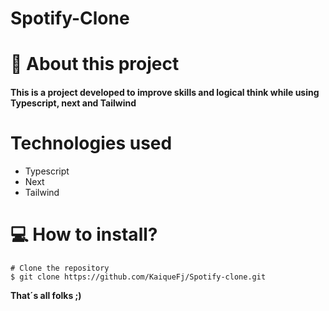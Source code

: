  # Spotify-Clone

# 📕 About this project

#### This is a project developed to improve skills and logical think while using Typescript, next and Tailwind

# Technologies used

- Typescript
- Next
- Tailwind

# 💻 How to install?

```
# Clone the repository
$ git clone https://github.com/KaiqueFj/Spotify-clone.git

```

**That´s all folks ;)**